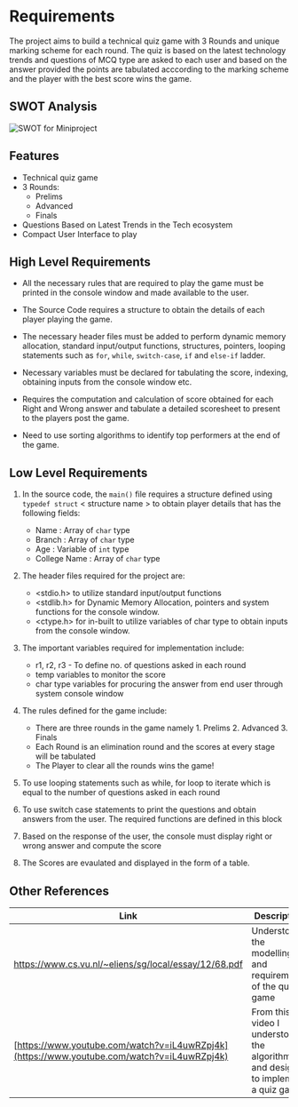 # Requirements

The project aims to build a technical quiz game with 3 Rounds and unique marking scheme for each round. The quiz is based on the latest technology trends and questions of MCQ type are asked to each user and based on the answer provided the points are tabulated acccording to the marking scheme and the player with the best score wins the game.

## SWOT Analysis

![SWOT for Miniproject](https://user-images.githubusercontent.com/65439506/114442148-dea56a80-9be9-11eb-8f50-07878f49d74c.jpg)

## Features

- Technical quiz game
- 3 Rounds:
  - Prelims
  - Advanced
  - Finals
- Questions Based on Latest Trends in the Tech ecosystem
- Compact User Interface to play

## High Level Requirements

- All the necessary rules that are required to play the game must be printed in the console window and made available to the user.

- The Source Code requires a structure to obtain the details of each player playing the game.

- The necessary header files must be added to perform dynamic memory allocation, standard input/output functions, structures, pointers, looping statements such as `for`, `while`, `switch-case`, `if` and `else-if` ladder.

- Necessary variables must be declared for tabulating the score, indexing, obtaining inputs from the console window etc.

- Requires the computation and calculation of score obtained for each Right and Wrong answer and tabulate a detailed scoresheet to present to the players post the game.

- Need to use sorting algorithms to identify top performers at the end of the game.

## Low Level Requirements

1. In the source code, the `main()` file requires a structure defined using `typedef struct` < structure name > to obtain player details that has the following fields:

   - Name : Array of `char` type
   - Branch : Array of `char` type
   - Age : Variable of `int` type
   - College Name : Array of `char` type

2. The header files required for the project are:

   - <stdio.h> to utilize standard input/output functions
   - <stdlib.h> for Dynamic Memory Allocation, pointers and system functions for the console window.
   - <ctype.h> for in-built to utilize variables of char type to obtain inputs from the console window.

3. The important variables required for implementation include:

   - r1, r2, r3 - To define no. of questions asked in each round
   - temp variables to monitor the score
   - char type variables for procuring the answer from end user through system console window

4. The rules defined for the game include:
   - There are three rounds in the game namely 1. Prelims 2. Advanced 3. Finals
   - Each Round is an elimination round and the scores at every stage will be tabulated
   - The Player to clear all the rounds wins the game!
5. To use looping statements such as while, for loop to iterate which is equal to the number of questions asked in each round
6. To use switch case statements to print the questions and obtain answers from the user. The required functions are defined in this block
7. Based on the response of the user, the console must display right or wrong answer and compute the score
8. The Scores are evaulated and displayed in the form of a table.

## Other References

| Link                                                                                       | Description                                                                     |
| ------------------------------------------------------------------------------------------ | ------------------------------------------------------------------------------- |
| https://www.cs.vu.nl/~eliens/sg/local/essay/12/68.pdf                                      | Understood the modelling and requirements of the quiz game                      |
| [https://www.youtube.com/watch?v=iL4uwRZpj4k](https://www.youtube.com/watch?v=iL4uwRZpj4k) | From this video I understood the algorithms and design to implement a quiz game |
